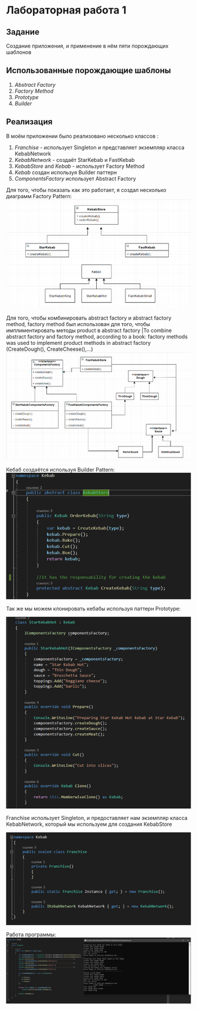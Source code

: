 # Лабораторная работа 1
## Задание 
Создание приложения, и применение в нём пяти порождающих шаблонов
## Использованные порождающие шаблоны
1. _Abstract Factory_
2. _Factory Method_
4. _Prototype_
5. _Builder_

## Реализация 
В моём приложении было реализовано несколько классов :
1. _Franchise_  - использует Singleton и представляет экземпляр класса KebabNetwork 
2. _KebabNetwork_ - создаёт StarKebab и FastKebab
3. _KebabStore_ and _Kebab_ - использует Factory Method 
4. _Kebab_ создан используя Builder паттерн
5. _ComponentsFactory_ использует Abstract Factory 

Для того, чтобы показать как это работает, я создал несколько диаграмм
Factory  Pattern: 
![alt text](/Diagrams/diag1.PNG "Logo Title Text 1")

Для того, чтобы комбинировать abstract factory и abstract factory method, factory method был использован для того, чтобы имплиментировать методы product в abstract factory |To combine abstract factory and factory method, according to a book: factory methods was used to implement product methods in abstract factory (CreateDough(), CreateCheese(),...)
![alt text](/Diagrams/diag2.PNG "Logo Title Text 1")

Кебаб создаётся используя Builder Pattern:  
![alt text](/Diagrams/diag3.PNG "Logo Title Text 1")

Так же мы можем клонировать кебабы используя паттерн Prototype:

![alt text](/Diagrams/diag4.PNG "Logo Title Text 1")


Franchise использует Singleton, и предоставляет нам экземпляр класса KebabNetwork, который мы используем для создания KebabStore

![alt text](/Diagrams/diag5.PNG "Logo Title Text 1")

Работа программы: 
![alt text](/Diagrams/diag6.PNG "Logo Title Text 1")



